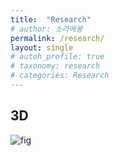 ```yaml
---
title:  "Research"
# author: 소라에몽
permalink: /research/
layout: single
# autoh_profile: true
# taxonomy: research
# categories: Research
---
```



## 3D
![fig](https://github.com/soraennon/soraennon.github.io/blob/master/assets/images/pointcloud.PNG?raw=true)
